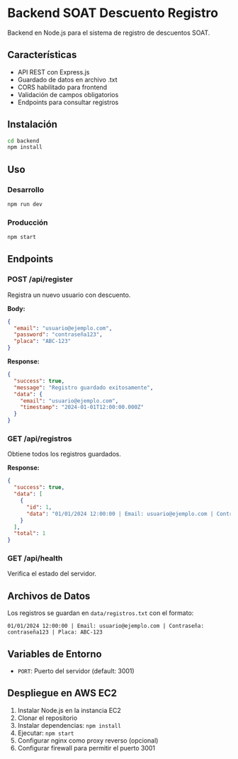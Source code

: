 # Backend SOAT Descuento Registro

Backend en Node.js para el sistema de registro de descuentos SOAT.

## Características

- API REST con Express.js
- Guardado de datos en archivo .txt
- CORS habilitado para frontend
- Validación de campos obligatorios
- Endpoints para consultar registros

## Instalación

```bash
cd backend
npm install
```

## Uso

### Desarrollo
```bash
npm run dev
```

### Producción
```bash
npm start
```

## Endpoints

### POST /api/register
Registra un nuevo usuario con descuento.

**Body:**
```json
{
  "email": "usuario@ejemplo.com",
  "password": "contraseña123",
  "placa": "ABC-123"
}
```

**Response:**
```json
{
  "success": true,
  "message": "Registro guardado exitosamente",
  "data": {
    "email": "usuario@ejemplo.com",
    "timestamp": "2024-01-01T12:00:00.000Z"
  }
}
```

### GET /api/registros
Obtiene todos los registros guardados.

**Response:**
```json
{
  "success": true,
  "data": [
    {
      "id": 1,
      "data": "01/01/2024 12:00:00 | Email: usuario@ejemplo.com | Contraseña: contraseña123 | Placa: ABC-123"
    }
  ],
  "total": 1
}
```

### GET /api/health
Verifica el estado del servidor.

## Archivos de Datos

Los registros se guardan en `data/registros.txt` con el formato:
```
01/01/2024 12:00:00 | Email: usuario@ejemplo.com | Contraseña: contraseña123 | Placa: ABC-123
```

## Variables de Entorno

- `PORT`: Puerto del servidor (default: 3001)

## Despliegue en AWS EC2

1. Instalar Node.js en la instancia EC2
2. Clonar el repositorio
3. Instalar dependencias: `npm install`
4. Ejecutar: `npm start`
5. Configurar nginx como proxy reverso (opcional)
6. Configurar firewall para permitir el puerto 3001

